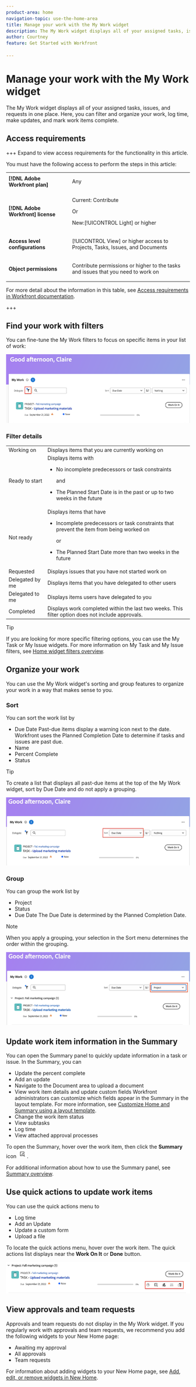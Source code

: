 ```yaml
---
product-area: home
navigation-topic: use-the-home-area
title: Manage your work with the My Work widget
description: The My Work widget displays all of your assigned tasks, issues, and requests in one place. Here, you can filter and organize your work, log time, make updates, and mark work items complete. 
author: Courtney
feature: Get Started with Workfront

---
```


# Manage your work with the My Work widget

The My Work widget displays all of your assigned tasks, issues, and requests in one place. Here, you can filter and organize your work, log time, make updates, and mark work items complete.

## Access requirements

 +++ Expand to view access requirements for the functionality in this article.

You must have the following access to perform the steps in this article:

<table style="table-layout:auto"> 
 <col> 
 </col> 
 <col> 
 </col> 
 <tbody> 
  <tr> 
   <td role="rowheader"><strong>[!DNL Adobe Workfront plan]</strong></td> 
   <td> <p>Any</p> </td> 
  </tr> 
  <tr> 
   <td role="rowheader"><strong>[!DNL Adobe Workfront] license</strong></td> 
   <td> <p>Current: Contribute</p>
   <p>Or</p> 
   <p>New:[!UICONTROL Light] or higher<p> 
  </td> 
  </tr> </ul>
  <tr> 
   <td role="rowheader"><strong>Access level configurations</strong></td> 
   <td> <p>[!UICONTROL View] or higher access to Projects, Tasks, Issues, and Documents</p> </td> 
  </tr>  
  <tr> 
   <td role="rowheader"><strong>Object permissions</strong></td> 
   <td> <p>Contribute permissions or higher to the tasks and issues that you need to work on</p>  </td> 
  </tr> 
 </tbody> 
</table>

For more detail about the information in this table, see [Access requirements in Workfront documentation](/help/quicksilver/administration-and-setup/add-users/access-levels-and-object-permissions/access-level-requirements-in-documentation.md).

+++

## Find your work with filters

You can fine-tune the My Work filters to focus on specific items in your list of work:   

![](assets/filter-my-work-widget.png)

### Filter details

<table>
  <tbody>
    <tr>
      <td>Working on</td>
      <td>Displays items that you are currently working on</td>
    </tr>
    <tr>
      <td>Ready to start</td>
      <td>Displays items with 
      <ul>
      <li>No incomplete predecessors or task constraints</li>
      <p>and</p>
      <li>The Planned Start Date is in the past or up to two weeks in the future</li>
      </ul>
      </td>
    </tr>
    <tr>
      <td>Not ready</td>
      <td>Displays items that have
       <ul>
      <li>Incomplete predecessors or task constraints that prevent the item from being worked on</li>
      <p>or</p>
      <li>The Planned Start Date more than two weeks in the future</li>
      </ul>
       </td>
    </tr>
    <tr>
      <td>Requested</td>
      <td>Displays issues that you have not started work on</td>
    </tr>
    <tr>
      <td>Delegated by me</td>
      <td>Displays items that you have delegated to other users</td>
    </tr>
    <tr>
      <td>Delegated to me</td>
      <td>Displays items users have delegated to you</td>
    </tr>
    <tr>
      <td>Completed</td>
      <td>Displays work completed within the last two weeks. This filter option does not include approvals.</td>
    </tr>
  </tbody>
</table>

>[!TIP]
>
>If you are looking for more specific filtering options, you can use the My Task or My Issue widgets. For more information on My Task and My Issue filters, see [Home widget filters overview](/help/quicksilver/workfront-basics/using-home/using-the-home-area/widget-filter-overview-home.md).

## Organize your work

You can use the My Work widget's sorting and group features to organize your work in a way that makes sense to you.

### Sort

You can sort the work list by 

* Due Date
    Past-due items display a warning icon next to the date. Workfront uses the Planned Completion Date to determine if tasks and issues are past due.
* Name 
* Percent Complete
* Status

>[!TIP]
>
>To create a list that displays all past-due items at the top of the My Work widget, sort by Due Date and do not apply a grouping. 


![](assets/sort-my-work-widget.png)

### Group

You can group the work list by 

* Project
* Status 
* Due Date
    The Due Date is determined by the Planned Completion Date.

>[!NOTE]
>
>When you apply a grouping, your selection in the Sort menu determines the order within the grouping.


![](assets/group-my-work-widget.png)

## Update work item information in the Summary

You can open the Summary panel to quickly update information in a task or issue. In the Summary, you can

* Update the percent complete
* Add an update
* Navigate to the Document area to upload a document
* View work item details and update custom fields
    Workfront administrators can customize which fields appear in the Summary in the layout template. For more information, see [Customize Home and Summary using a layout template](/help/quicksilver/administration-and-setup/customize-workfront/use-layout-templates/customize-home-summary-layout-template.md).
* Change the work item status
* View subtasks
* Log time
* View attached approval processes

To open the Summary, hover over the work item, then click the **Summary** icon ![](assets/open-summary-new-home.png).

For additional information about how to use the Summary panel, see [Summary overview](/help/quicksilver/workfront-basics/the-new-workfront-experience/summary-overview.md).

## Use quick actions to update work items

You can use the quick actions menu to 
 
* Log time
* Add an Update
* Update a custom form
* Upload a file

To locate the quick actions menu, hover over the work item. The quick actions list displays near the **Work On It** or **Done** button. 

![](assets/quick-actions-new-home.png)


## View approvals and team requests

Approvals and team requests do not display in the My Work widget. If you regularly work with approvals and team requests, we recommend you add the following widgets to your New Home page:

* Awaiting my approval
* All approvals
* Team requests 

For information about adding widgets to your New Home page, see [Add, edit, or remove widgets in New Home](/help/quicksilver/workfront-basics/using-home/new-home/add-edit-remove-widgets-in-new-home.md).




